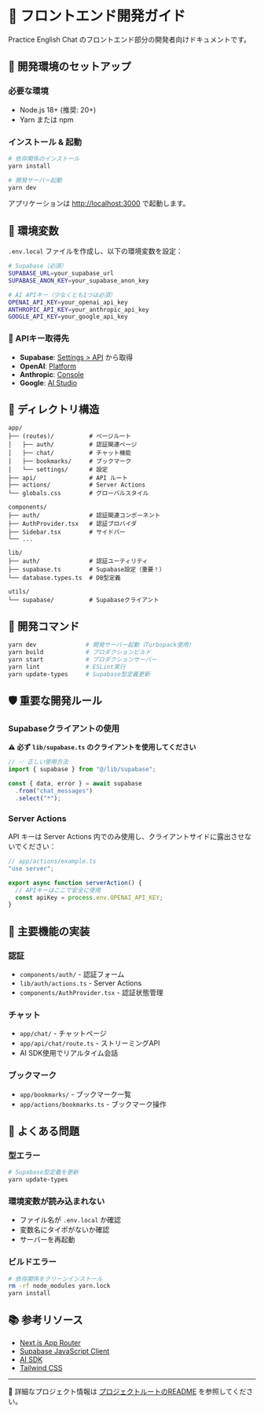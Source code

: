 # 🔧 フロントエンド開発ガイド

Practice English Chat のフロントエンド部分の開発者向けドキュメントです。

## 🚀 開発環境のセットアップ

### 必要な環境
- Node.js 18+ (推奨: 20+)
- Yarn または npm

### インストール & 起動

```bash
# 依存関係のインストール
yarn install

# 開発サーバー起動
yarn dev
```

アプリケーションは [http://localhost:3000](http://localhost:3000) で起動します。

## 🔑 環境変数

`.env.local` ファイルを作成し、以下の環境変数を設定：

```bash
# Supabase（必須）
SUPABASE_URL=your_supabase_url
SUPABASE_ANON_KEY=your_supabase_anon_key

# AI APIキー（少なくとも1つは必須）
OPENAI_API_KEY=your_openai_api_key
ANTHROPIC_API_KEY=your_anthropic_api_key
GOOGLE_API_KEY=your_google_api_key
```

### 🔗 APIキー取得先
- **Supabase**: [Settings > API](https://supabase.com/dashboard) から取得
- **OpenAI**: [Platform](https://platform.openai.com/api-keys)
- **Anthropic**: [Console](https://console.anthropic.com/)
- **Google**: [AI Studio](https://makersuite.google.com/app/apikey)

## 📁 ディレクトリ構造

```
app/
├── (routes)/          # ページルート
│   ├── auth/          # 認証関連ページ
│   ├── chat/          # チャット機能
│   ├── bookmarks/     # ブックマーク
│   └── settings/      # 設定
├── api/               # API ルート
├── actions/           # Server Actions
└── globals.css        # グローバルスタイル

components/
├── auth/              # 認証関連コンポーネント
├── AuthProvider.tsx   # 認証プロバイダ
├── Sidebar.tsx        # サイドバー
└── ...

lib/
├── auth/              # 認証ユーティリティ
├── supabase.ts        # Supabase設定（重要！）
└── database.types.ts  # DB型定義

utils/
└── supabase/          # Supabaseクライアント
```

## 🔧 開発コマンド

```bash
yarn dev              # 開発サーバー起動（Turbopack使用）
yarn build            # プロダクションビルド
yarn start            # プロダクションサーバー
yarn lint             # ESLint実行
yarn update-types     # Supabase型定義更新
```

## 🛡️ 重要な開発ルール

### Supabaseクライアントの使用

**⚠️ 必ず `lib/supabase.ts` のクライアントを使用してください**

```typescript
// ✅ 正しい使用方法
import { supabase } from "@/lib/supabase";

const { data, error } = await supabase
  .from("chat_messages")
  .select("*");
```

### Server Actions

API キーは Server Actions 内でのみ使用し、クライアントサイドに露出させないでください：

```typescript
// app/actions/example.ts
"use server";

export async function serverAction() {
  // APIキーはここで安全に使用
  const apiKey = process.env.OPENAI_API_KEY;
}
```

## 🎯 主要機能の実装

### 認証
- `components/auth/` - 認証フォーム
- `lib/auth/actions.ts` - Server Actions
- `components/AuthProvider.tsx` - 認証状態管理

### チャット
- `app/chat/` - チャットページ
- `app/api/chat/route.ts` - ストリーミングAPI
- AI SDK使用でリアルタイム会話

### ブックマーク
- `app/bookmarks/` - ブックマーク一覧
- `app/actions/bookmarks.ts` - ブックマーク操作

## 🐛 よくある問題

### 型エラー
```bash
# Supabase型定義を更新
yarn update-types
```

### 環境変数が読み込まれない
- ファイル名が `.env.local` か確認
- 変数名にタイポがないか確認
- サーバーを再起動

### ビルドエラー
```bash
# 依存関係をクリーンインストール
rm -rf node_modules yarn.lock
yarn install
```

## 📚 参考リソース

- [Next.js App Router](https://nextjs.org/docs/app)
- [Supabase JavaScript Client](https://supabase.com/docs/reference/javascript)
- [AI SDK](https://sdk.vercel.ai/docs)
- [Tailwind CSS](https://tailwindcss.com/docs)

---

📝 詳細なプロジェクト情報は [プロジェクトルートのREADME](../README.md) を参照してください。
